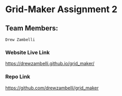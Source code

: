 
# Grid-Maker Assignment 2

## Team Members:
    Drew Zambelli

### Website Live Link

https://drewzambelli.github.io/grid_maker/

### Repo Link

https://github.com/drewzambelli/grid_maker 